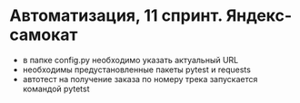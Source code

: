 # Автоматизация, 11 спринт. Яндекс-самокат

- в папке config.py необходимо указать актуальный URL
- необходимы предустановленные пакеты pytest и requests
- автотест на получение заказа по номеру трека запускается командой pytetst